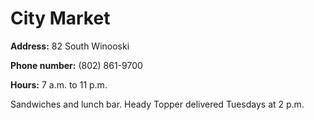 # City Market

**Address:** 82 South Winooski

**Phone number:** (802) 861-9700

**Hours:** 7 a.m. to 11 p.m.

Sandwiches and lunch bar. Heady Topper delivered Tuesdays at 2 p.m.